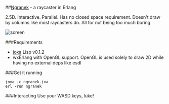 ##[Ngranek](http://en.wikipedia.org/wiki/Oriab#Ngranek) - a raycaster in Erlang

2.5D. Interactive. Parallel. Has no closed space requirement. Doesn't draw by columns like most raycasters do. All for not being too much boring

![screen](http://dukzcry.cc/screencaps/rayshit.png)

###Requirements
- [joxa](https://github.com/erlware/joxa/downloads) Lisp v0.1.2
- wxErlang with OpenGL support. OpenGL is used solely to draw 2D while having no external deps like esdl

###Get it running
```
joxa -c ngranek.jxa
erl -run ngranek
```

###Interacting
Use your WASD keys, luke!
